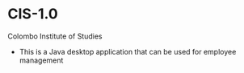 # CIS-1.0
Colombo Institute of Studies
- This is a Java desktop application that can be used for employee management
